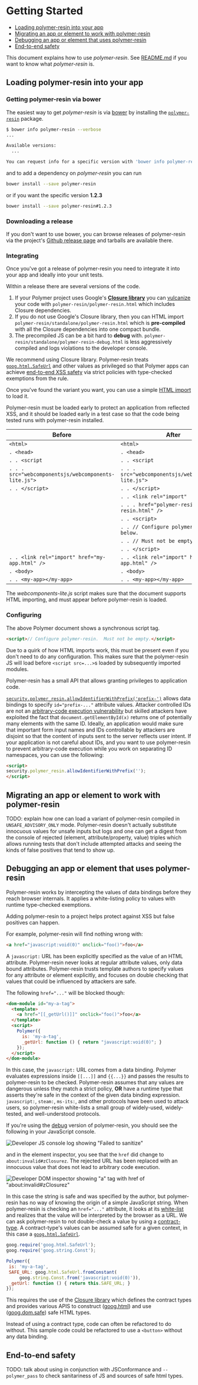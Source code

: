 # Getting Started

*   [Loading polymer-resin into your app](#loading)
*   [Migrating an app or element to work with polymer-resin](#migrating)
*   [Debugging an app or element that uses polymer-resin](#debugging)
*   [End-to-end safety](#end-to-end)

This document explains how to use *polymer-resin*. See [README.md](README.md) if
you want to know what *polymer-resin* is.

## <a name="loading">Loading polymer-resin into your app</a>

### Getting polymer-resin via bower

The easiest way to get *polymer-resin* is via
[bower](https://bower.io/#getting-started) by installing the
[`polymer-resin`](http://bower.herokuapp.com/packages/polymer-resin) package.

```bash
$ bower info polymer-resin --verbose
...

Available versions:
  ...

You can request info for a specific version with 'bower info polymer-resin#<version>'
```

and to add a dependency on *polymer-resin* you can run

```bash
bower install --save polymer-resin
```

or if you want the specific version **1.2.3**

```bash
bower install --save polymer-resin#1.2.3
```

### Downloading a release

If you don't want to use bower, you can browse releases of polymer-resin via the
project's [Github release
page](https://github.com/Polymer/polymer-resin/releases) and tarballs are
available there.

### Integrating

Once you've got a release of polymer-resin you need to integrate it into your
app and ideally into your unit tests.

Within a release there are several versions of the code.

1.  If your Polymer project uses Google's [**Closure library**][closure-library]
    you can [vulcanize] your code with `polymer-resin/polymer-resin.html` which
    includes Closure dependencies.
2.  If you do not use Google's Closure library, then you can HTML import
    `polymer-resin/standalone/polymer-resin.html` which is **pre-compiled** with
    all the Closure dependencies into one compact bundle.
3.  <a name="dash-debug"></a>The precompiled JS can be a bit hard to **debug**
    with. `polymer-resin/standalone/polymer-resin-debug.html` is less
    aggressively compiled and logs violations to the developer console.

We recommend using Closure library. Polymer-resin treats
[`goog.html.SafeUrl`][safe-url] and other values as privileged so that Polymer
apps can achieve [end-to-end XSS safety][safe-html-types] via strict policies
with type-checked exemptions from the rule.

Once you've found the variant you want, you can use a simple [HTML
import][html-import] to load it.

Polymer-resin must be loaded early to protect an application from reflected XSS,
and it should be loaded early in a test case so that the code being tested runs
with polymer-resin installed.

Before                                               | After
---------------------------------------------------- | -----
`<html>`                                             | `<html>`
`. <head>`                                           | `. <head>`
`. . <script`                                        | `. . <script`
`. . . src="webcomponentsjs/webcomponents-lite.js">` | `. . . src="webcomponentsjs/webcomponents-lite.js">`
`. . </script>`                                      | `. . </script>`
` `                                                  | `. . <link rel="import"`
` `                                                  | `. . . href="polymer-resin/polymer-resin.html" />`
` `                                                  | `. . <script>`
` `                                                  | `. . // Configure polymer-resin. See below.`
` `                                                  | `. . // Must not be empty.`
` `                                                  | `. . </script>`
`. . <link rel="import" href="my-app.html" />`       | `. . <link rel="import" href="my-app.html" />`
`. <body>`                                           | `. <body>`
`. . <my-app></my-app>`                              | `. . <my-app></my-app>`

The *webcomponents-lite.js* script makes sure that the document supports HTML
importing, and must appear before polymer-resin is loaded.

### Configuring

The above Polymer document shows a synchronous script tag.

```html
<script>// Configure polymer-resin.  Must not be empty.</script>
```

Due to a quirk of how HTML imports work, this must be present even if you don't
need to do any configuration. This makes sure that the polymer-resin JS will
load before `<script src=...>`s loaded by subsequently imported modules.

Polymer-resin has a small API that allows granting privileges to application
code.

[`security.polymer_resin.allowIdentifierWithPrefix('prefix-')`][allow-ident-prefix]
allows data bindings to specify `id="prefix-..."` attribute values. Attacker
controlled IDs are not an [arbitrary-code execution vulnerability][a.c.e.] but
skilled attackers have exploited the fact that `document.getElementById(x)`
returns one of potentially many elements with the same ID. Ideally, an
application would make sure that important form input names and IDs controllable
by attackers are disjoint so that the content of inputs sent to the server
reflects user intent. If your application is not careful about IDs, and you want
to use polymer-resin to prevent arbitrary-code execution while you work on
separating ID namespaces, you can use the following:

```html
<script>
security.polymer_resin.allowIdentifierWithPrefix('');
</script>
```

## <a name="migrating">Migrating an app or element to work with polymer-resin</a>

TODO: explain how one can load a variant of polymer-resin compiled in
`UNSAFE_ADVISORY_ONLY` mode. Polymer-resin doesn't actually substitute innocuous
values for unsafe inputs but logs and one can get a digest from the console of
rejected (element, attribute/property, value) triples which allows running tests
that don't include attempted attacks and seeing the kinds of false positives
that tend to show up.

## <a name="debugging">Debugging an app or element that uses polymer-resin</a>

Polymer-resin works by intercepting the values of data bindings before they
reach browser internals. It applies a white-listing policy to values with
runtime type-checked exemptions.

Adding polymer-resin to a project helps protect against XSS but false positives
can happen.

For example, polymer-resin will find nothing wrong with:

```html
<a href="javascript:void(0)" onclick="foo()">foo</a>
```

A `javascript:` URL has been explicitly specified as the value of an HTML
attribute. Polymer-resin never looks at regular attribute values, only data
bound attributes. Polymer-resin trusts template authors to specify values for
any attribute or element explicitly, and focuses on double checking that values
that could be influenced by attackers are safe.

The following `href="..."` will be blocked though:

```html
<dom-module id="my-a-tag">
  <template>
    <a href="[[_getUrl()]]" onclick="foo()">foo</a>
  </template>
  <script>
    Polymer({
      is: 'my-a-tag',
      _getUrl: function () { return "javascript:void(0)"; }
    });
  </script>
</dom-module>
```

In this case, the `javascript:` URL comes from a data binding. Polymer evaluates
expressions inside `[[...]]` and `{{...}}` and passes the results to
polymer-resin to be checked. Polymer-resin assumes that any values are dangerous
unless they match a strict policy, **OR** have a runtime type that asserts
they're safe in the context of the given data binding expression. `javascript:`,
`steam:`, `ms-its:`, and other protocols have been used to attack users, so
polymer-resin white-lists a small group of widely-used, widely-tested, and
well-understood protocols.

If you're using the [debug](#dash-debug) version of polymer-resin, you should
see the following in your JavaScript console.

![Developer JS console log showing "Failed to
sanitize"](images/console-debug-message.png)

and in the element inspector, you see that the `href` did change to
`about:invalid#zClosurez`. The rejected URL has been replaced with an innocuous
value that does not lead to arbitrary code execution.

![Developer DOM inspector showing "a" tag with href of
"about:invalid#zClosurez"](images/inspector-innocuous-href.png)

In this case the string is safe and was specified by the author, but
polymer-resin has no way of knowing the origin of a simple JavaScript string.
When polymer-resin is checking an `href="..."` attribute, it looks at its
[white-list][contracts-a-href] and realizes that the value will be interpreted
by the browser as a URL. We can ask polymer-resin to not double-check a value by
using a [contract-type][contract-types]. A contract-type's values can be assumed
safe for a given context, in this case a [`goog.html.SafeUrl`][safe-url].

```js
goog.require('goog.html.SafeUrl');
goog.require('goog.string.Const');

Polymer({
 is: 'my-a-tag',
 SAFE_URL: goog.html.SafeUrl.fromConstant(
     goog.string.Const.from('javascript:void(0)')),
 _getUrl: function () { return this.SAFE_URL; }
});
```

This requires the use of the [Closure library][closure-library] which defines
the contract types and provides various APIS to construct
([goog.html][goog.html]) and use ([goog.dom.safe][goog.dom.safe]) safe HTML
types.

Instead of using a contract type, code can often be refactored to do without.
This sample code could be refactored to use a `<button>` without any data
binding.

## End-to-end safety

TODO: talk about using in conjunction with JSConformance and `--polymer_pass` to
check sanitariness of JS and sources of safe html types.

[vulcanize]: http://closuretools.blogspot.com/2016/10/polymer-closure-compiler-in-gulp.html
[goog.html]: https://github.com/google/closure-library/tree/master/closure/goog/html
[goog.dom.safe]: https://github.com/google/closure-library/blob/master/closure/goog/dom/safe.js
[safe-url]: https://google.github.io/closure-library/api/goog.html.SafeUrl.html
[safe-html-types]: https://github.com/google/safe-html-types/blob/master/doc/safehtml-types.md
[html-import]: https://www.webcomponents.org/community/articles/introduction-to-html-imports
[allow-ident-prefix]: https://github.com/Polymer/polymer-resin/blob/6dbc44f9e5484771e483fdc0a3909f21eb1d99f9/polymer-resin.js#L51-L63
[a.c.e.]: https://en.wikipedia.org/wiki/Arbitrary_code_execution
[contracts-a-href]: https://github.com/Polymer/polymer-resin/blob/ff7f58f00ec0794517ecca11a801a2a7e6c04e84/lib/contracts/contracts.js#L296-L302
[closure-library]: https://github.com/google/closure-library
[contract-types]: https://github.com/google/safe-html-types/blob/master/doc/safehtml-types.md#types
